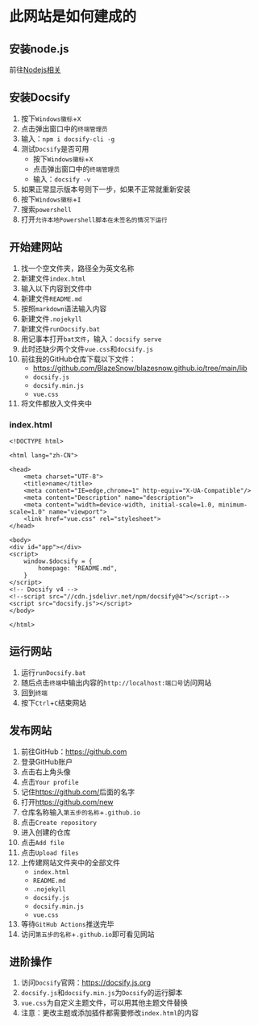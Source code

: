 # 此网站是如何建成的

## 安装node.js

前往[Nodejs相关](Nodejs相关)

## 安装Docsify

1. 按下```Windows徽标```+```X```
2. 点击弹出窗口中的```终端管理员```
3. 输入：```npm i docsify-cli -g```
4. 测试```Docsify```是否可用
    - 按下```Windows徽标```+```X```
    - 点击弹出窗口中的```终端管理员```
    - 输入：```docsify -v```
5. 如果正常显示版本号则下一步，如果不正常就重新安装
6. 按下```Windows徽标```+```I```
7. 搜索```powershell```
8. 打开```允许本地Powershell脚本在未签名的情况下运行```

## 开始建网站

1. 找一个空文件夹，路径全为英文名称
2. 新建文件```index.html```
3. 输入以下内容到文件中
4. 新建文件```README.md```
5. 按照```markdown```语法输入内容
6. 新建文件```.nojekyll```
7. 新建文件```runDocsify.bat```
8. 用记事本打开```bat文件```，输入：```docsify serve```
9. 此时还缺少两个文件```vue.css```和```docsify.js```
10. 前往我的GitHub仓库下载以下文件：
    - <https://github.com/BlazeSnow/blazesnow.github.io/tree/main/lib>
    - ```docsify.js```
    - ```docsify.min.js```
    - ```vue.css```
11. 将文件都放入文件夹中

### index.html

```
<!DOCTYPE html>

<html lang="zh-CN">

<head>
    <meta charset="UTF-8">
    <title>name</title>
    <meta content="IE=edge,chrome=1" http-equiv="X-UA-Compatible"/>
    <meta content="Description" name="description">
    <meta content="width=device-width, initial-scale=1.0, minimum-scale=1.0" name="viewport">
    <link href="vue.css" rel="stylesheet">
</head>

<body>
<div id="app"></div>
<script>
    window.$docsify = {
        homepage: "README.md",
    }
</script>
<!-- Docsify v4 -->
<!--script src="//cdn.jsdelivr.net/npm/docsify@4"></script-->
<script src="docsify.js"></script>
</body>

</html>
```

## 运行网站

1. 运行```runDocsify.bat```
2. 随后点击```终端```中输出内容的```http://localhost:端口号```访问网站
3. 回到```终端```
4. 按下```Ctrl```+```C```结束网站

## 发布网站

1. 前往GitHub：<https://github.com>
2. 登录GitHub账户
3. 点击右上角头像
4. 点击```Your profile```
5. 记住<https://github.com/>后面的名字
6. 打开<https://github.com/new>
7. 仓库名称输入```第五步的名称```+```.github.io```
8. 点击```Create repository```
9. 进入创建的仓库
10. 点击```Add file```
11. 点击```Upload files```
12. 上传建网站文件夹中的全部文件
    - ```index.html```
    - ```README.md```
    - ```.nojekyll```
    - ```docsify.js```
    - ```docsify.min.js```
    - ```vue.css```
13. 等待```GitHub Actions```推送完毕
14. 访问```第五步的名称```+```.github.io```即可看见网站

## 进阶操作

1. 访问```Docsify```官网：<https://docsify.js.org>
2. ```docsify.js```和```docsify.min.js```为```Docsify```的运行脚本
3. ```vue.css```为自定义主题文件，可以用其他主题文件替换
4. 注意：更改主题或添加插件都需要修改```index.html```的内容